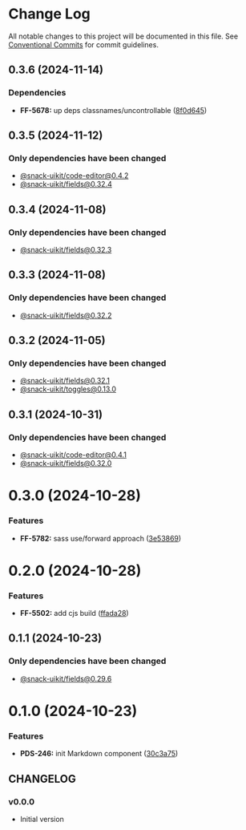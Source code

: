 # Change Log

All notable changes to this project will be documented in this file.
See [Conventional Commits](https://conventionalcommits.org) for commit guidelines.

## 0.3.6 (2024-11-14)


### Dependencies

* **FF-5678:** up deps classnames/uncontrollable ([8f0d645](https://github.com/cloud-ru-tech/snack-uikit/commit/8f0d645fc7eb8eaf95660cd0ae7d4b550821059b))





## 0.3.5 (2024-11-12)

### Only dependencies have been changed
* [@snack-uikit/code-editor@0.4.2](https://github.com/cloud-ru-tech/snack-uikit/blob/master/packages/code-editor/CHANGELOG.md)
* [@snack-uikit/fields@0.32.4](https://github.com/cloud-ru-tech/snack-uikit/blob/master/packages/fields/CHANGELOG.md)





## 0.3.4 (2024-11-08)

### Only dependencies have been changed
* [@snack-uikit/fields@0.32.3](https://github.com/cloud-ru-tech/snack-uikit/blob/master/packages/fields/CHANGELOG.md)





## 0.3.3 (2024-11-08)

### Only dependencies have been changed
* [@snack-uikit/fields@0.32.2](https://github.com/cloud-ru-tech/snack-uikit/blob/master/packages/fields/CHANGELOG.md)





## 0.3.2 (2024-11-05)

### Only dependencies have been changed
* [@snack-uikit/fields@0.32.1](https://github.com/cloud-ru-tech/snack-uikit/blob/master/packages/fields/CHANGELOG.md)
* [@snack-uikit/toggles@0.13.0](https://github.com/cloud-ru-tech/snack-uikit/blob/master/packages/toggles/CHANGELOG.md)





## 0.3.1 (2024-10-31)

### Only dependencies have been changed
* [@snack-uikit/code-editor@0.4.1](https://github.com/cloud-ru-tech/snack-uikit/blob/master/packages/code-editor/CHANGELOG.md)
* [@snack-uikit/fields@0.32.0](https://github.com/cloud-ru-tech/snack-uikit/blob/master/packages/fields/CHANGELOG.md)





# 0.3.0 (2024-10-28)


### Features

* **FF-5782:** sass use/forward approach ([3e53869](https://github.com/cloud-ru-tech/snack-uikit/commit/3e53869ace864a7718e434b7f410c15dbd911cd5))





# 0.2.0 (2024-10-28)


### Features

* **FF-5502:** add cjs build ([ffada28](https://github.com/cloud-ru-tech/snack-uikit/commit/ffada28bfdc37ea760eb1c8759342e680bdf8dd6))





## 0.1.1 (2024-10-23)

### Only dependencies have been changed
* [@snack-uikit/fields@0.29.6](https://github.com/cloud-ru-tech/snack-uikit/blob/master/packages/fields/CHANGELOG.md)





# 0.1.0 (2024-10-23)


### Features

* **PDS-246:** init Markdown component ([30c3a75](https://github.com/cloud-ru-tech/snack-uikit/commit/30c3a7554a61cc40cb017dff388c06229e71ee34))





## CHANGELOG

### v0.0.0

- Initial version
